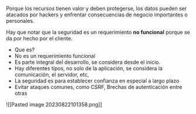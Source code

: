 Porque los recursos tienen valor y deben protegerse, los datos pueden ser atacados por hackers y enfrentar consecuencias de negocio importantes o personales.

Hay que notar que la seguridad es un requerimiento **no funcional** porque se da por hecho por el cliente.

* Que es?
* No es un requerimiento funcional
* Es parte integral del desarrollo, se considera desde el inicio.
* Hay diferentes tipos, no solo de la aplicación, se considera la comunicación, el servidor, etc, 
* La seguridad es para establecer confianza en especial a largo plazo
* Evitar ataques comunes, como CSRF, Brechas de autenticación entre otras

![[Pasted image 20230822101358.png]]